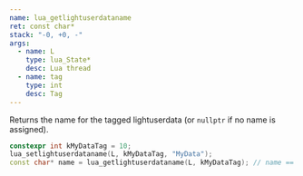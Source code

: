 ```yaml
---
name: lua_getlightuserdataname
ret: const char*
stack: "-0, +0, -"
args:
  - name: L
    type: lua_State*
    desc: Lua thread
  - name: tag
    type: int
    desc: Tag
---
```


Returns the name for the tagged lightuserdata (or `nullptr` if no name is assigned).

```cpp title="Example" hl_lines="3"
constexpr int kMyDataTag = 10;
lua_setlightuserdataname(L, kMyDataTag, "MyData");
const char* name = lua_getlightuserdataname(L, kMyDataTag); // name == "MyData"
```
